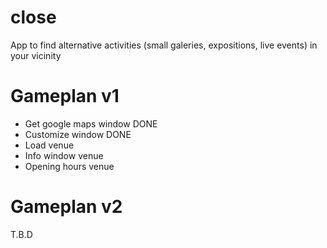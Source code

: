 # close
App to find alternative activities (small galeries, expositions, live events) in your vicinity

# Gameplan v1
- Get google maps window DONE
- Customize window DONE
- Load venue
- Info window venue
- Opening hours venue

# Gameplan v2
T.B.D